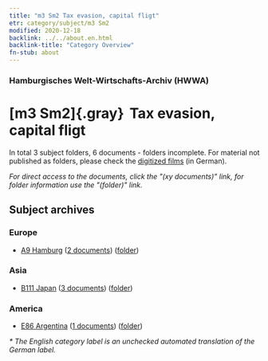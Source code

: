 ```yaml
---
title: "m3 Sm2 Tax evasion, capital fligt"
etr: category/subject/m3 Sm2
modified: 2020-12-18
backlink: ../../about.en.html
backlink-title: "Category Overview"
fn-stub: about
---
```


### Hamburgisches Welt-Wirtschafts-Archiv (HWWA)
# [m3 Sm2]{.gray}&#8201; Tax evasion, capital fligt&#160; 





In total 3 subject folders, 6 documents - folders incomplete.
For material not published as folders, please check the [digitized films](/film/h1_sh) (in German).

_For direct access to the documents, click the "(xy documents)" link, for folder information use the "(folder)" link._

## Subject archives



### Europe

- [A9 Hamburg](../../../geo/about.en.html#A9) (<a href="https://dfg-viewer.de/show/?tx_dlf[id]=https://pm20.zbw.eu/mets/sh/1409xx/140905/1448xx/144870/public.mets.en.xml" target="_blank">2 documents</a>) ([folder](http://purl.org/pressemappe20/folder/sh/140905,144870))

### Asia

- [B111 Japan](../../../geo/about.en.html#B111) (<a href="https://dfg-viewer.de/show/?tx_dlf[id]=https://pm20.zbw.eu/mets/sh/1412xx/141272/1448xx/144870/public.mets.en.xml" target="_blank">3 documents</a>) ([folder](http://purl.org/pressemappe20/folder/sh/141272,144870))

### America

- [E86 Argentina](../../../geo/about.en.html#E86) (<a href="https://dfg-viewer.de/show/?tx_dlf[id]=https://pm20.zbw.eu/mets/sh/1416xx/141692/1448xx/144870/public.mets.en.xml" target="_blank">1 documents</a>) ([folder](http://purl.org/pressemappe20/folder/sh/141692,144870))


_* The English category label is an unchecked automated translation of the German label._

